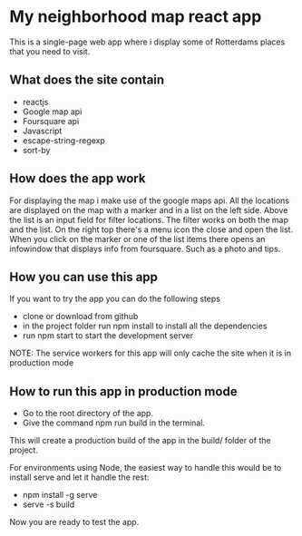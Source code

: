# My neighborhood map react app

This is a single-page web app where i display some of Rotterdams places that you need to visit.


## What does the site contain

* reactjs
* Google map api
* Foursquare api
* Javascript
* escape-string-regexp
* sort-by

## How does the app work

For displaying the map i make use of the google maps api.
All the locations are displayed on the map with a marker and in a list on the left side.
Above the list is an input field for filter locations. The filter works on both the map and the list.
On the right top there's a menu icon the close and open the list. When you click on the marker or one of the list items there opens an infowindow that displays info from foursquare. Such as a photo and tips.

## How you can use this app

If you want to try the app you can do the following steps

* clone or download from github
* in the project folder run npm install to install all the dependencies
* run npm start to start the development server

NOTE: The service workers for this app will only cache the site when it is in production mode

## How to run this app in production mode

* Go to the root directory of the app.
* Give the command npm run build in the terminal.

This will create a production build of the app in the build/ folder of the project.

For environments using Node, the easiest way to handle this would be to install serve and let it handle the rest:

* npm install -g serve
* serve -s build


Now you are ready to test the app.